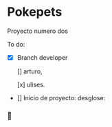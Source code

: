 # Pokepets
Proyecto numero dos

To do:

- [x] Branch developer

	[] arturo, 

	[x] ulises.

- [] Inicio de proyecto:
	desglose:


### 👾

